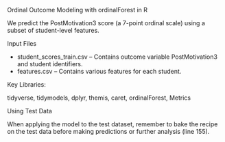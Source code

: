 Ordinal Outcome Modeling with ordinalForest in R

We predict the PostMotivation3 score (a 7-point ordinal scale) using a subset of student-level features.



Input Files

* student\_scores\_train.csv – Contains outcome variable PostMotivation3 and student identifiers.
* features.csv – Contains various features for each student.



Key Libraries:

tidyverse, tidymodels, dplyr, themis, caret, ordinalForest, Metrics



Using Test Data

When applying the model to the test dataset, remember to bake the recipe on the test data before making predictions or further analysis (line 155).



